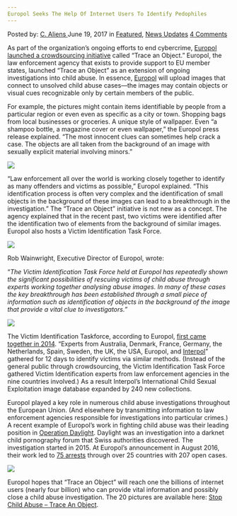 ```yaml
---
Europol Seeks The Help Of Internet Users To Identify Pedophiles
---
```

<article class="post-listing post-20729 post type-post status-publish format-standard has-post-thumbnail hentry  tag-europol tag-identify tag-internet tag-pedophiles tag-seeks tag-users">
    <div class="post-inner">
        <span>Posted by: <a href="https://www.deepdotweb.com/author/caliens/" title="">C. Aliens </a></span>
    <span>June 19, 2017</span>
    <span>in <a href="https://www.deepdotweb.com/category/deepdot-news/" rel="category tag">Featured</a>, <a href="https://www.deepdotweb.com/category/news-updates/" rel="category tag">News Updates</a></span>
    <span><a href="https://www.deepdotweb.com/2017/06/19/europol-seeks-the-help-of-internet-users-to-identify-pedophiles/#comments">4 Comments</a></span>
    </p>
    <div class="clear"></div>
    <div class="entry">
    <p>As part of the organization&#8217;s ongoing efforts to end cybercrime, <a href="https://www.europol.europa.eu/newsroom/news/europol-launches-public-appeal-to-help-identify-victims-of-child-sexual-exploitation">Europol launched a crowdsourcing initiative</a> called “Trace an Object.” Europol, the law enforcement agency that exists to provide support to EU member states, launched “Trace an Object” as an extension of ongoing investigations into child abuse. In essence, <a href="https://www.deepdotweb.com/tag/europol">Europol</a> will upload images that connect to unsolved child abuse cases—the images may contain objects or visual cues recognizable only by certain members of the public.</p>
    <p>For example, the pictures might contain items identifiable by people from a particular region or even even as specific as a city or town. Shopping bags from local businesses or groceries. A unique style of wallpaper. Even “a shampoo bottle, a magazine cover or even wallpaper,” the Europol press release explained. &#8220;The most innocent clues can sometimes help crack a case. The objects are all taken from the background of an image with sexually explicit material involving minors.”</p>
    <p><img class="wp-image-20765 aligncenter" src="https://www.deepdotweb.com/wp-content/uploads/2017/06/word-image-122.jpeg" srcset="https://www.deepdotweb.com/wp-content/uploads/2017/06/word-image-122.jpeg 800w, https://www.deepdotweb.com/wp-content/uploads/2017/06/word-image-122-300x105.jpeg 300w" sizes="(max-width: 800px) 100vw, 800px" /></p>
    <p>“Law enforcement all over the world is working closely together to identify as many offenders and victims as possible,” Europol explained. “This identification process is often very complex and the identification of small objects in the background of these images can lead to a breakthrough in the investigation.” The “Trace an Object” initiative is not new as a concept. The agency explained that in the recent past, two victims were identified after the identification two of elements from the background of similar images. Europol also hosts a Victim Identification Task Force.</p>
    <p><img class="wp-image-20766 aligncenter" src="https://www.deepdotweb.com/wp-content/uploads/2017/06/word-image-123.jpeg" srcset="https://www.deepdotweb.com/wp-content/uploads/2017/06/word-image-123.jpeg 800w, https://www.deepdotweb.com/wp-content/uploads/2017/06/word-image-123-300x154.jpeg 300w" sizes="(max-width: 800px) 100vw, 800px" /></p>
    <p>Rob Wainwright, Executive Director of Europol, wrote:</p>
    <p>&#8220;<em>The Victim Identification Task Force held at Europol has repeatedly shown the significant possibilities of rescuing victims of child abuse through experts working together analysing abuse images. In many of these cases the key breakthrough has been established through a small piece of information such as identification of objects in the background of the image that provide a vital clue to investigators.”</em></p>
    <p><img class="wp-image-20767 aligncenter" src="https://www.deepdotweb.com/wp-content/uploads/2017/06/word-image-124.jpeg" srcset="https://www.deepdotweb.com/wp-content/uploads/2017/06/word-image-124.jpeg 800w, https://www.deepdotweb.com/wp-content/uploads/2017/06/word-image-124-300x107.jpeg 300w" sizes="(max-width: 800px) 100vw, 800px" /></p>
    <p>The Victim Identification Taskforce, according to Europol, <a href="https://www.europol.europa.eu/newsroom/news/efforts-stepped-to-identify-victims-of-child-sexual-abuse">first came together in 2014</a>. “Experts from Australia, Denmark, France, Germany, the Netherlands, Spain, Sweden, the UK, the USA, Europol, and <a href="https://www.deepdotweb.com/tag/interpol/">Interpol</a>” gathered for 12 days to identify victims via similar methods. (Instead of the general public through crowdsourcing, the Victim Identification Task Force gathered Victim Identification experts from law enforcement agencies in the nine countries involved.) As a result Interpol’s International Child Sexual Exploitation image database expanded by 240 new collections.</p>
    <p>Europol played a key role in numerous child abuse investigations throughout the European Union. (And elsewhere by transmitting information to law enforcement agencies responsible for investigations into particular crimes.) A recent example of Europol’s work in fighting child abuse was their leading position in <a href="https://www.deepdotweb.com/2016/09/03/europols-deepweb-child-porn-investigation-nets-75-arrests/#comments">Operation Daylight</a>. Daylight was an investigation into a darknet child pornography forum that Swiss authorities discovered. The investigation started in 2015. At Europol’s announcement in August 2016, their work led to <a href="https://www.deepdotweb.com/tag/arrested/">75 arrests</a> through over 25 countries with 207 open cases.</p>
    <p><img class="wp-image-20768 aligncenter" src="https://www.deepdotweb.com/wp-content/uploads/2017/06/word-image-125.jpeg" srcset="https://www.deepdotweb.com/wp-content/uploads/2017/06/word-image-125.jpeg 800w, https://www.deepdotweb.com/wp-content/uploads/2017/06/word-image-125-300x225.jpeg 300w" sizes="(max-width: 800px) 100vw, 800px" /></p>
    <p>Europol hopes that “Trace an Object” will reach one the billions of internet users (nearly four billion) who can provide vital information and possibly close a child abuse investigation. The 20 pictures are available here: <a href="https://www.europol.europa.eu/stopchildabuse">Stop Child Abuse – Trace An Object</a>.</p>
    </div>
    <span style="display:none"><a href="https://www.deepdotweb.com/tag/europol/" rel="tag">europol</a> <a href="https://www.deepdotweb.com/tag/identify/" rel="tag">identify</a> <a href="https://www.deepdotweb.com/tag/internet/" rel="tag">internet</a> <a href="https://www.deepdotweb.com/tag/pedophiles/" rel="tag">pedophiles</a> <a href="https://www.deepdotweb.com/tag/seeks/" rel="tag">seeks</a> <a href="https://www.deepdotweb.com/tag/users/" rel="tag">users</a></span> <span style="display:none" class="updated">2017-06-19</span>
    <div style="display:none" class="vcard author" itemprop="author" itemscope itemtype="http://schema.org/Person"><strong class="fn" itemprop="name"><a href="https://www.deepdotweb.com/author/caliens/" title="Posts by C. Aliens" rel="author">C. Aliens</a></strong></div>
    </div>
</article>


